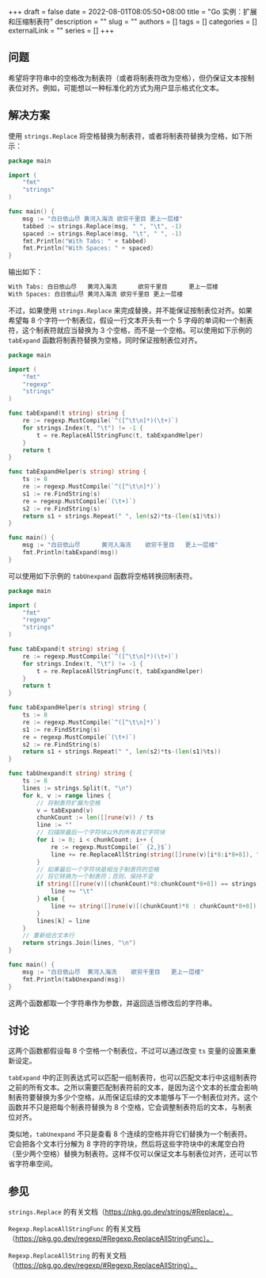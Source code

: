 +++ 
draft = false
date = 2022-08-01T08:05:50+08:00
title = "Go 实例：扩展和压缩制表符"
description = ""
slug = ""
authors = []
tags = []
categories = []
externalLink = ""
series = []
+++

## 问题

希望将字符串中的空格改为制表符（或者将制表符改为空格），但仍保证文本按制表位对齐。例如，可能想以一种标准化的方式为用户显示格式化文本。

## 解决方案

使用 `strings.Replace` 将空格替换为制表符，或者将制表符替换为空格，如下所示：

```go
package main

import (
	"fmt"
	"strings"
)

func main() {
	msg := "白日依山尽 黄河入海流	欲穷千里目 更上一层楼"
	tabbed := strings.Replace(msg, " ", "\t", -1)
	spaced := strings.Replace(msg, "\t", " ", -1)
	fmt.Println("With Tabs: " + tabbed)
	fmt.Println("With Spaces: " + spaced)
}
```

输出如下：

```bash
With Tabs: 白日依山尽   黄河入海流      欲穷千里目      更上一层楼
With Spaces: 白日依山尽 黄河入海流 欲穷千里目 更上一层楼
```

不过，如果使用 `strings.Replace` 来完成替换，并不能保证按制表位对齐。如果希望每 8 个字符一个制表位，假设一行文本开头有一个 5 字母的单词和一个制表符，这个制表符就应当替换为 3 个空格，而不是一个空格。可以使用如下示例的 `tabExpand` 函数将制表符替换为空格，同时保证按制表位对齐。

```go
package main

import (
	"fmt"
	"regexp"
	"strings"
)

func tabExpand(t string) string {
	re := regexp.MustCompile(`^([^\t\n]*)(\t+)`)
	for strings.Index(t, "\t") != -1 {
		t = re.ReplaceAllStringFunc(t, tabExpandHelper)
	}
	return t
}

func tabExpandHelper(s string) string {
	ts := 8
	re := regexp.MustCompile(`^([^\t\n]*)`)
	s1 := re.FindString(s)
	re = regexp.MustCompile(`(\t+)`)
	s2 := re.FindString(s)
	return s1 + strings.Repeat(" ", len(s2)*ts-(len(s1)%ts))
}

func main() {
	msg := "白日依山尽	   黄河入海流	欲穷千里目	更上一层楼"
	fmt.Println(tabExpand(msg))
}
```

可以使用如下示例的 `tabUnexpand` 函数将空格转换回制表符。

```go
package main

import (
	"fmt"
	"regexp"
	"strings"
)

func tabExpand(t string) string {
	re := regexp.MustCompile(`^([^\t\n]*)(\t+)`)
	for strings.Index(t, "\t") != -1 {
		t = re.ReplaceAllStringFunc(t, tabExpandHelper)
	}
	return t
}

func tabExpandHelper(s string) string {
	ts := 8
	re := regexp.MustCompile(`^([^\t\n]*)`)
	s1 := re.FindString(s)
	re = regexp.MustCompile(`(\t+)`)
	s2 := re.FindString(s)
	return s1 + strings.Repeat(" ", len(s2)*ts-(len(s1)%ts))
}

func tabUnexpand(t string) string {
	ts := 8
	lines := strings.Split(t, "\n")
	for k, v := range lines {
		// 将制表符扩展为空格
		v = tabExpand(v)
		chunkCount := len([]rune(v)) / ts
		line := ""
		// 扫描除最后一个字符块以外的所有其它字符块
		for i := 0; i < chunkCount; i++ {
			re := regexp.MustCompile(` {2,}$`)
			line += re.ReplaceAllString(string([]rune(v)[i*8:i*8+8]), "\t")
		}
		// 如果最后一个字符块是相当于制表符的空格
		// 将它转换为一个制表符；否则，保持不变
		if string([]rune(v)[(chunkCount)*8:chunkCount*8+8]) == strings.Repeat(" ", ts) {
			line += "\t"
		} else {
			line += string([]rune(v)[(chunkCount)*8 : chunkCount*8+8])
		}
		lines[k] = line
	}
	// 重新组合文本行
	return strings.Join(lines, "\n")
}

func main() {
	msg := "白日依山尽  黄河入海流	欲穷千里目	更上一层楼"
	fmt.Println(tabUnexpand(msg))
}
```

这两个函数都取一个字符串作为参数，并返回适当修改后的字符串。

## 讨论

这两个函数都假设每 8 个空格一个制表位，不过可以通过改变 `ts` 变量的设置来重新设定。

`tabExpand` 中的正则表达式可以匹配一组制表符，也可以匹配文本行中这组制表符之前的所有文本。之所以需要匹配制表符前的文本，是因为这个文本的长度会影响制表符要替换为多少个空格，从而保证后续的文本能够与下一个制表位对齐。这个函数并不只是把每个制表符替换为 8 个空格，它会调整制表符后的文本，与制表位对齐。

类似地，`tabUnexpand` 不只是查看 8 个连续的空格并将它们替换为一个制表符。它会把各个文本行分解为 8 字符的字符块，然后将这些字符块中的末尾空白符（至少两个空格）替换为制表符。这样不仅可以保证文本与制表位对齐，还可以节省字符串空间。

## 参见

`strings.Replace` 的有关文档（https://pkg.go.dev/strings/#Replace）。

`Regexp.ReplaceAllStringFunc` 的有关文档（https://pkg.go.dev/regexp/#Regexp.ReplaceAllStringFunc）。

`Regexp.ReplaceAllString` 的有关文档（https://pkg.go.dev/regexp/#Regexp.ReplaceAllString）。